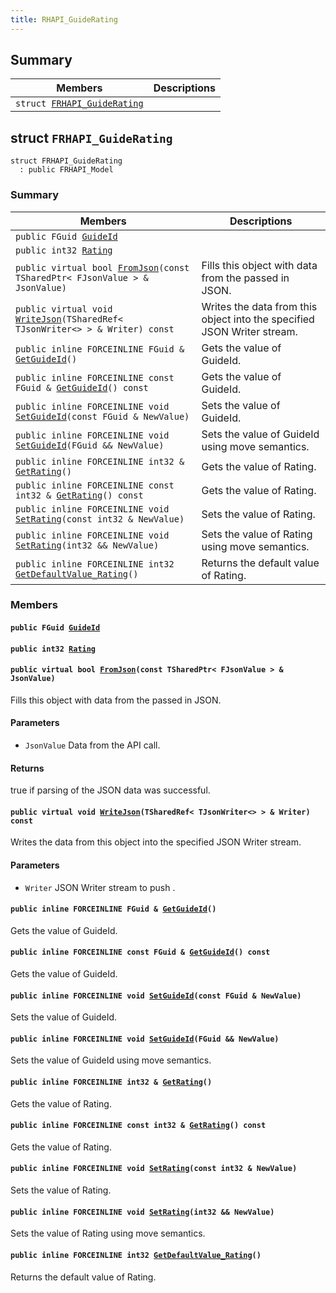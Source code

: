 ```yaml
---
title: RHAPI_GuideRating
---
```


## Summary

 Members                        | Descriptions                                
--------------------------------|---------------------------------------------
`struct `[`FRHAPI_GuideRating`](#structFRHAPI__GuideRating) | 

## struct `FRHAPI_GuideRating` <a id="structFRHAPI__GuideRating"></a>

```
struct FRHAPI_GuideRating
  : public FRHAPI_Model
```

### Summary

 Members                        | Descriptions                                
--------------------------------|---------------------------------------------
`public FGuid `[`GuideId`](#structFRHAPI__GuideRating_1a3ffe327a2acf2dcbec3902f68eb45804) | 
`public int32 `[`Rating`](#structFRHAPI__GuideRating_1ad51fed2e5598f8ec7b605d43278f2ce1) | 
`public virtual bool `[`FromJson`](#structFRHAPI__GuideRating_1a92a4a763ddd7c1821ed16b9d4406eeb1)`(const TSharedPtr< FJsonValue > & JsonValue)` | Fills this object with data from the passed in JSON.
`public virtual void `[`WriteJson`](#structFRHAPI__GuideRating_1a9f1de6c608f3da9aee9daf90871cd59e)`(TSharedRef< TJsonWriter<> > & Writer) const` | Writes the data from this object into the specified JSON Writer stream.
`public inline FORCEINLINE FGuid & `[`GetGuideId`](#structFRHAPI__GuideRating_1a7a0f274e9f2674907d6e65d7bf6028f4)`()` | Gets the value of GuideId.
`public inline FORCEINLINE const FGuid & `[`GetGuideId`](#structFRHAPI__GuideRating_1ae4e2d6b3b7003163b0958cf267ff1d6c)`() const` | Gets the value of GuideId.
`public inline FORCEINLINE void `[`SetGuideId`](#structFRHAPI__GuideRating_1aa4d6c5e630b9c834e0411683484d466f)`(const FGuid & NewValue)` | Sets the value of GuideId.
`public inline FORCEINLINE void `[`SetGuideId`](#structFRHAPI__GuideRating_1a8bf427ef687cddfdf6b1cf75eb87aebf)`(FGuid && NewValue)` | Sets the value of GuideId using move semantics.
`public inline FORCEINLINE int32 & `[`GetRating`](#structFRHAPI__GuideRating_1ad5321ba6452fc97a41cff035b3da52e7)`()` | Gets the value of Rating.
`public inline FORCEINLINE const int32 & `[`GetRating`](#structFRHAPI__GuideRating_1acfc3a146dfb1215c6d202ebab59c4229)`() const` | Gets the value of Rating.
`public inline FORCEINLINE void `[`SetRating`](#structFRHAPI__GuideRating_1aacc4c9865296394bb510d67b6a540cbd)`(const int32 & NewValue)` | Sets the value of Rating.
`public inline FORCEINLINE void `[`SetRating`](#structFRHAPI__GuideRating_1ac04239bc31b4bbad2423a04b0ad8ef20)`(int32 && NewValue)` | Sets the value of Rating using move semantics.
`public inline FORCEINLINE int32 `[`GetDefaultValue_Rating`](#structFRHAPI__GuideRating_1aa31730efb7ab163858d7a3d59ff99699)`()` | Returns the default value of Rating.

### Members

#### `public FGuid `[`GuideId`](#structFRHAPI__GuideRating_1a3ffe327a2acf2dcbec3902f68eb45804) <a id="structFRHAPI__GuideRating_1a3ffe327a2acf2dcbec3902f68eb45804"></a>

#### `public int32 `[`Rating`](#structFRHAPI__GuideRating_1ad51fed2e5598f8ec7b605d43278f2ce1) <a id="structFRHAPI__GuideRating_1ad51fed2e5598f8ec7b605d43278f2ce1"></a>

#### `public virtual bool `[`FromJson`](#structFRHAPI__GuideRating_1a92a4a763ddd7c1821ed16b9d4406eeb1)`(const TSharedPtr< FJsonValue > & JsonValue)` <a id="structFRHAPI__GuideRating_1a92a4a763ddd7c1821ed16b9d4406eeb1"></a>

Fills this object with data from the passed in JSON.

#### Parameters
* `JsonValue` Data from the API call.

#### Returns
true if parsing of the JSON data was successful.

#### `public virtual void `[`WriteJson`](#structFRHAPI__GuideRating_1a9f1de6c608f3da9aee9daf90871cd59e)`(TSharedRef< TJsonWriter<> > & Writer) const` <a id="structFRHAPI__GuideRating_1a9f1de6c608f3da9aee9daf90871cd59e"></a>

Writes the data from this object into the specified JSON Writer stream.

#### Parameters
* `Writer` JSON Writer stream to push .

#### `public inline FORCEINLINE FGuid & `[`GetGuideId`](#structFRHAPI__GuideRating_1a7a0f274e9f2674907d6e65d7bf6028f4)`()` <a id="structFRHAPI__GuideRating_1a7a0f274e9f2674907d6e65d7bf6028f4"></a>

Gets the value of GuideId.

#### `public inline FORCEINLINE const FGuid & `[`GetGuideId`](#structFRHAPI__GuideRating_1ae4e2d6b3b7003163b0958cf267ff1d6c)`() const` <a id="structFRHAPI__GuideRating_1ae4e2d6b3b7003163b0958cf267ff1d6c"></a>

Gets the value of GuideId.

#### `public inline FORCEINLINE void `[`SetGuideId`](#structFRHAPI__GuideRating_1aa4d6c5e630b9c834e0411683484d466f)`(const FGuid & NewValue)` <a id="structFRHAPI__GuideRating_1aa4d6c5e630b9c834e0411683484d466f"></a>

Sets the value of GuideId.

#### `public inline FORCEINLINE void `[`SetGuideId`](#structFRHAPI__GuideRating_1a8bf427ef687cddfdf6b1cf75eb87aebf)`(FGuid && NewValue)` <a id="structFRHAPI__GuideRating_1a8bf427ef687cddfdf6b1cf75eb87aebf"></a>

Sets the value of GuideId using move semantics.

#### `public inline FORCEINLINE int32 & `[`GetRating`](#structFRHAPI__GuideRating_1ad5321ba6452fc97a41cff035b3da52e7)`()` <a id="structFRHAPI__GuideRating_1ad5321ba6452fc97a41cff035b3da52e7"></a>

Gets the value of Rating.

#### `public inline FORCEINLINE const int32 & `[`GetRating`](#structFRHAPI__GuideRating_1acfc3a146dfb1215c6d202ebab59c4229)`() const` <a id="structFRHAPI__GuideRating_1acfc3a146dfb1215c6d202ebab59c4229"></a>

Gets the value of Rating.

#### `public inline FORCEINLINE void `[`SetRating`](#structFRHAPI__GuideRating_1aacc4c9865296394bb510d67b6a540cbd)`(const int32 & NewValue)` <a id="structFRHAPI__GuideRating_1aacc4c9865296394bb510d67b6a540cbd"></a>

Sets the value of Rating.

#### `public inline FORCEINLINE void `[`SetRating`](#structFRHAPI__GuideRating_1ac04239bc31b4bbad2423a04b0ad8ef20)`(int32 && NewValue)` <a id="structFRHAPI__GuideRating_1ac04239bc31b4bbad2423a04b0ad8ef20"></a>

Sets the value of Rating using move semantics.

#### `public inline FORCEINLINE int32 `[`GetDefaultValue_Rating`](#structFRHAPI__GuideRating_1aa31730efb7ab163858d7a3d59ff99699)`()` <a id="structFRHAPI__GuideRating_1aa31730efb7ab163858d7a3d59ff99699"></a>

Returns the default value of Rating.

